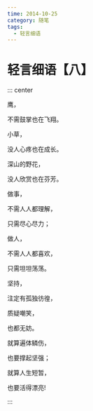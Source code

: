 ```yaml
---
time: 2014-10-25
category: 随笔
tags:
  - 轻言细语
---
```


# 轻言细语【八】

::: center

鹰，

不需鼓掌也在飞翔。

小草，

没人心疼也在成长。

深山的野花，

没人欣赏也在芬芳。

做事，

不需人人都理解，

只需尽心尽力；

做人，

不需人人都喜欢，

只需坦坦荡荡。

坚持，

注定有孤独彷徨，

质疑嘲笑，

也都无妨。

就算遍体鳞伤，

也要撑起坚强；

就算人生短暂，

也要活得漂亮!

:::
